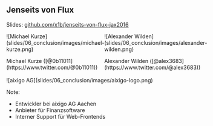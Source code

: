 ##  Jenseits von Flux
Slides: [github.com/x1b/jenseits-von-flux-jax2016](https://github.com/x1b/jenseits-von-flux-jax2016)

<div style="display: flex">
    <div style="flex-grow: 1">
        ![Michael Kurze](slides/06_conclusion/images/michael-kurze.png)
        <p></p>
        Michael Kurze ([@0b11011](https://www.twitter.com/@0b11011))
    </div>
    <div style="flex-grow: 1">
        ![Alexander Wilden](slides/06_conclusion/images/alexander-wilden.png)
        <p></p>
        Alexander Wilden ([@alex3683](https://www.twitter.com/@alex3683))
    </div>
</div>
<div style="text-align: left;">
<br />
![aixigo AG](slides/06_conclusion/images/aixigo-logo.png)
</div>

Note:
- Entwickler bei aixigo AG Aachen
- Anbieter für Finanzsoftware
- Interner Support für Web-Frontends
